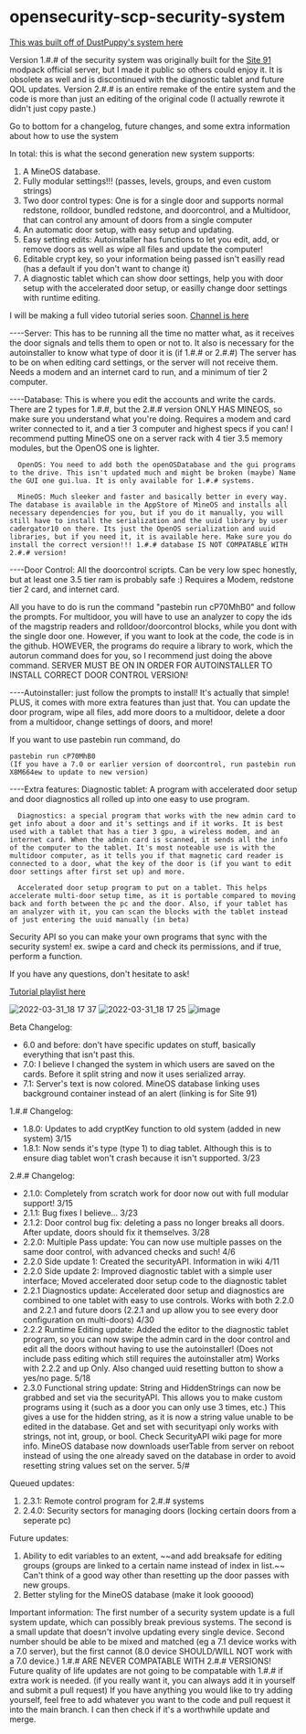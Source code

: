 # opensecurity-scp-security-system

<a href="https://oc.cil.li/topic/994-security-system-for-opensecurity">This was built off of DustPuppy's system here</a>

Version 1.#.# of the security system was originally built for the <a href="https://www.technicpack.net/modpack/site-91.1622979">Site 91</a> modpack official server, but I made it public so others could enjoy it. It is obsolete as well and is discontinued with the diagnostic tablet and future QOL updates.
Version 2.#.# is an entire remake of the entire system and the code is more than just an editing of the original code (I actually rewrote it didn't just copy paste.)

Go to bottom for a changelog, future changes, and some extra information about how to use the system

In total: this is what the second generation new system supports:

<ol>
  <li>A MineOS database.</li>
  <li>Fully modular settings!!! (passes, levels, groups, and even custom strings)</li>
  <li>Two door control types: One is for a single door and supports normal redstone, rolldoor, bundled redstone, and doorcontrol, and a Multidoor, that can control any amount of doors from a single computer</li>
  <li>An automatic door setup, with easy setup and updating.</li>
  <li>Easy setting edits: Autoinstaller has functions to let you edit, add, or remove doors as well as wipe all files and update the computer!</li>
  <li>Editable crypt key, so your information being passed isn't easilly read (has a default if you don't want to change it)</li>
  <li>A diagnostic tablet which can show door settings, help you with door setup with the accelerated door setup, or easilly change door settings with runtime editing.</li>
</ol>

I will be making a full video tutorial series soon. <a href="https://www.youtube.com/channel/UCC492g_YuYcWKRIeQD3kqdQ">Channel is here</a>

----Server: This has to be running all the time no matter what, as it receives the door signals and tells them to open or not to. It also is necessary for the autoinstaller to know what type of door it is (if 1.#.# or 2.#.#) The server has to be on when editing card settings, or the server will not receive them. Needs a modem and an internet card to run, and a minimum of tier 2 computer.

----Database: This is where you edit the accounts and write the cards. There are 2 types for 1.#.#, but the 2.#.# version ONLY HAS MINEOS, so make sure you understand what you're doing. Requires a modem and card writer connected to it, and a tier 3 computer and highest specs if you can! I recommend putting MineOS one on a server rack with 4 tier 3.5 memory modules, but the OpenOS one is lighter.

      OpenOS: You need to add both the openOSDatabase and the gui programs to the drive. This isn't updated much and might be broken (maybe) Name the GUI one gui.lua. It is only available for 1.#.# systems.

      MineOS: Much sleeker and faster and basically better in every way. The database is available in the AppStore of MineOS and installs all necessary dependencies for you, but if you do it manually, you will still have to install the serialization and the uuid library by user cadergator10 on there. Its just the OpenOS serialization and uuid libraries, but if you need it, it is available here. Make sure you do install the correct version!!! 1.#.# database IS NOT COMPATABLE WITH 2.#.# version!

----Door Control: All the doorcontrol scripts. Can be very low spec honestly, but at least one 3.5 tier ram is probably safe :) Requires a Modem, redstone tier 2 card, and internet card.

   All you have to do is run the command "pastebin run cP70MhB0" and follow the prompts. For multidoor, you will have to use an analyzer to copy the ids of the magstrip readers and rolldoor/doorcontrol blocks, while you dont with the single door one. However, if you want to look at the code, the code is in the github. HOWEVER, the programs do require a library to work, which the autorun command does for you, so I recommend just doing the above command. SERVER MUST BE ON IN ORDER FOR AUTOINSTALLER TO INSTALL CORRECT DOOR CONTROL VERSION!

----Autoinstaller: just follow the prompts to install! It's actually that simple! PLUS, it comes with more extra features than just that. You can update the door program, wipe all files, add more doors to a multidoor, delete a door from a multidoor, change settings of doors, and more!
 
   If you want to use pastebin run command, do 
   
    pastebin run cP70MhB0
    (If you have a 7.0 or earlier version of doorcontrol, run pastebin run X8M664ew to update to new version)

----Extra features: 
   Diagnostic tablet: A program with accelerated door setup and door diagnostics all rolled up into one easy to use program.
      
      Diagnostics: a special program that works with the new admin card to get info about a door and it's settings and if it works. It is best used with a tablet that has a tier 3 gpu, a wireless modem, and an internet card. When the admin card is scanned, it sends all the info of the computer to the tablet. It's most noteable use is with the multidoor computer, as it tells you if that magnetic card reader is connected to a door, what the key of the door is (if you want to edit door settings after first set up) and more.

      Accelerated door setup program to put on a tablet. This helps accelerate multi-door setup time, as it is portable compared to moving back and forth between the pc and the door. Also, if your tablet has an analyzer with it, you can scan the blocks with the tablet instead of just entering the uuid manually (in beta)

   Security API so you can make your own programs that sync with the security system! ex. swipe a card and check its permissions, and if true, perform a function.

If you have any questions, don't hesitate to ask!

<a href="https://www.youtube.com/watch?v=Ww2zGUjsZXo&list=PLJjS9EiCaZUUc1ZqsKekK1_S46aFl-682">Tutorial playlist here</a>

![2022-03-31_18 17 37](https://user-images.githubusercontent.com/75097681/161160569-b7cc527d-f03e-4b8a-8c1c-ba9df040ddf7.png)
![2022-03-31_18 17 25](https://user-images.githubusercontent.com/75097681/161160580-5213b4f9-2f69-4f06-ae74-f48a20d6c1c4.png)
![image](https://user-images.githubusercontent.com/75097681/153966774-ddea0e15-01ef-47db-a975-8f0b3b63fed0.png)

Beta Changelog:
<ul>
   <li>6.0 and before: don't have specific updates on stuff, basically everything that isn't past this.</li>
   <li>7.0: I believe I changed the system in which users are saved on the cards. Before it split string and now it uses serialized array.</li>
   <li>7.1: Server's text is now colored. MineOS database linking uses background container instead of an alert (linking is for Site 91)</li>
</ul>

1.#.# Changelog:
<ul>
   <li>1.8.0: Updates to add cryptKey function to old system (added in new system) 3/15 </li>
   <li>1.8.1: Now sends it's type (type 1) to diag tablet. Although this is to ensure diag tablet won't crash because it isn't supported. 3/23</li>
</ul>

2.#.# Changelog:
<ul>
   <li>2.1.0: Completely from scratch work for door now out with full modular support! 3/15</li>
   <li>2.1.1: Bug fixes I believe... 3/23</li>
   <li>2.1.2: Door control bug fix: deleting a pass no longer breaks all doors. After update, doors should fix it themselves. 3/28</li>
   <li>2.2.0: Multiple Pass update: You can now use multiple passes on the same door control, with advanced checks and such! 4/6</li>
   <li>2.2.0 Side update 1: Created the securityAPI. Information in wiki 4/11
   <li>2.2.0 Side update 2: Improved diagnostic tablet with a simple user interface; Moved accelerated door setup code to the diagnostic tablet
   <li>2.2.1 Diagnostics update: Accelerated door setup and diagnostics are combined to one tablet with easy to use controls. Works with both 2.2.0 and 2.2.1 and future doors (2.2.1 and up allow you to see every door configuration on multi-doors) 4/30</li>
   <li>2.2.2 Runtime Editing update: Added the editor to the diagnostic tablet program, so you can now swipe the admin card in the door control and edit all the doors without having to use the autoinstaller! (Does not include pass editing which still requires the autoinstaller atm) Works with 2.2.2 and up Only. Also changed uuid resetting button to show a yes/no page. 5/18</li>
   <li>2.3.0 Functional string update: String and HiddenStrings can now be grabbed and set via the securityAPI. This allows you to make custom programs using it (such as a door you can only use 3 times, etc.) This gives a use for the hidden string, as it is now a string value unable to be edited in the database. Get and set with securityapi only works with strings, not int, group, or bool. Check SecurityAPI wiki page for more info. MineOS database now downloads userTable from server on reboot instead of using the one already saved on the database in order to avoid resetting string values set on the server. 5/#</li>
</ul>

Queued updates:
<ol>
   <li>2.3.1: Remote control program for 2.#.# systems</li>
   <li>2.4.0: Security sectors for managing doors (locking certain doors from a seperate pc) </li>
</ol>

Future updates:
<ol>
   <li>Ability to edit variables to an extent, ~~and add breaksafe for editing groups (groups are linked to a certain name instead of index in list.~~ Can't think of a good way other than resetting up the door passes with new groups.</li>
   <li>Better styling for the MineOS database (make it look gooood)
</ol>

Important information:
   The first number of a security system update is a full system update, which can possibly break previous systems. The second is a small update that doesn't involve updating every single device. Second number should be able to be mixed and matched (eg a 7.1 device works with a 7.0 server), but the first cannot (8.0 device SHOULD/WILL NOT work with a 7.0 device.)
   1.#.# ARE NEVER COMPATABLE WITH 2.#.# VERSIONS!
   Future quality of life updates are not going to be compatable with 1.#.# if extra work is needed. (if you really want it, you can always add it in yourself and submit a pull request)
   If you have anything you would like to try adding yourself, feel free to add whatever you want to the code and pull request it into the main branch. I can then check if it's a worthwhile update and merge.
